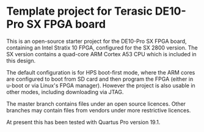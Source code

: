 # Template project for Terasic DE10-Pro SX FPGA board

This is an open-source starter project for the DE10-Pro SX FPGA board,
containing an Intel Stratix 10 FPGA, configured for the SX 2800 version.
The SX version contains a quad-core ARM Cortex A53 CPU which is included in
this design.

The default configuration is for HPS boot-first mode, where the ARM cores
are configured to boot from SD card and then program the FPGA (either in
u-boot or via Linux's FPGA manager).  However the project is also usable in
other modes, including downloading via JTAG.

The master branch contains files under an open source licences.  Other
branches may contain files from vendors under more restrictive licences.

At present this has been tested with Quartus Pro version 19.1.

